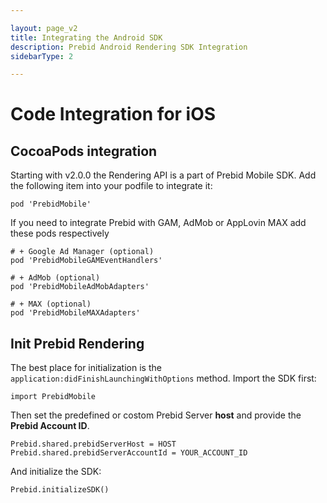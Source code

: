 ```yaml
---

layout: page_v2
title: Integrating the Android SDK
description: Prebid Android Rendering SDK Integration
sidebarType: 2

---
```


# Code Integration for iOS


## CocoaPods integration

Starting with v2.0.0 the Rendering API is a part of Prebid Mobile SDK. Add the following item into your podfile to integrate it:

```
pod 'PrebidMobile'
```

If you need to integrate Prebid with GAM, AdMob or AppLovin MAX add these pods respectively

```
# + Google Ad Manager (optional)
pod 'PrebidMobileGAMEventHandlers'

# + AdMob (optional)
pod 'PrebidMobileAdMobAdapters'

# + MAX (optional)
pod 'PrebidMobileMAXAdapters'
```


## Init Prebid Rendering

The best place for initialization is the `application:didFinishLaunchingWithOptions` method. Import the SDK first:

```
import PrebidMobile
```

Then set the predefined or costom Prebid Server **host** and provide the **Prebid Account ID**.
 
```
Prebid.shared.prebidServerHost = HOST
Prebid.shared.prebidServerAccountId = YOUR_ACCOUNT_ID
```

And initialize the SDK: 

```
Prebid.initializeSDK()
```



